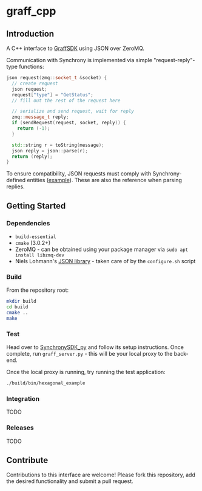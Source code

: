 # graff_cpp

## Introduction

A C++ interface to [GraffSDK](https://github.com/GearsAD/GraffSDK.jl) using JSON over ZeroMQ.

Communication with Synchrony is implemented via simple "request-reply"-type functions:

```c++
json request(zmq::socket_t &socket) {
  // create request
  json request;
  request["type"] = "GetStatus";
  // fill out the rest of the request here

  // serialize and send request, wait for reply
  zmq::message_t reply;
  if (sendRequest(request, socket, reply)) { 
    return (-1);
  }

  std::string r = toString(message);
  json reply = json::parse(r);
  return (reply);
}
```

To ensure compatibility, JSON requests must comply with Synchrony-defined entities ([example](https://github.com/GearsAD/SynchronySDK.jl/blob/master/src/entities/Session.jl)). These are also the reference when parsing replies.

## Getting Started

### Dependencies

 * `build-essential`
 * `cmake` (3.0.2+)
 * ZeroMQ - can be obtained using your package manager via `sudo apt install libzmq-dev`
 * Niels Lohmann's [JSON library](https://github.com/nlohmann/json) - taken care of by the `configure.sh` script

### Build 

From the repository root:

```sh
mkdir build
cd build
cmake ..
make
```

### Test

Head over to [SynchronySDK_py](https://github.com/nicrip/SynchronySDK_py) and follow its setup instructions. Once complete, run `graff_server.py` - this will be your local proxy to the back-end.

Once the local proxy is running, try running the test application:

```sh
./build/bin/hexagonal_example
```

### Integration
TODO

### Releases
TODO

## Contribute

Contributions to this interface are welcome! Please fork this repository, add the desired functionality and submit a pull request.



